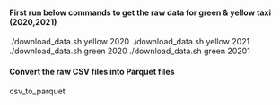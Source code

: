#### First run below commands to get the raw data for green & yellow taxi (2020,2021)
./download_data.sh yellow 2020
./download_data.sh yellow 2021
./download_data.sh green 2020
./download_data.sh green 20201

#### Convert the raw CSV files into Parquet files
csv_to_parquet

